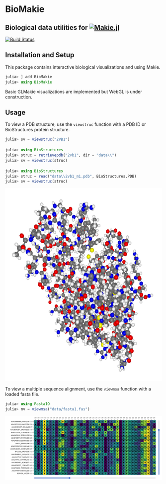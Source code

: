 # BioMakie

## Biological data utilities for <a href = "https://www.github.com/JuliaPlots/Makie.jl"><img src="https://raw.githubusercontent.com/JuliaPlots/Makie.jl/master/assets/logo.png" alt="Makie.jl" height="30" align = "top"></a>

[![Build Status](https://travis-ci.com/kool7d/BioMakie.jl.svg?branch=master)](https://travis-ci.com/kool7d/BioMakie.jl)

## Installation and Setup

This package contains interactive biological visualizations and using Makie.

```julia
julia> ] add BioMakie
julia> using BioMakie
```
Basic GLMakie visualizations are implemented but WebGL is under construction.

## Usage

To view a PDB structure, use the `viewstruc` function with a PDB ID or BioStructures protein structure.
```julia
julia> sv = viewstruc("2VB1")

julia> using BioStructures
julia> struc = retrievepdb("2vb1", dir = "data\\")
julia> sv = viewstruc(struc)

julia> using BioStructures
julia> struc = read("data\\2vb1_m1.pdb", BioStructures.PDB)
julia> sv = viewstruc(struc)
```
<p align="center">
  <img width="550" height="620" src="docs/src/assets/2vb1.png">
</p>

To view a multiple sequence alignment, use the `viewmsa` function with a loaded fasta file.
```julia
julia> using FastaIO
julia> mv = viewmsa("data/fasta1.fas")
```
![Image of msa](docs/src/assets/pf00062.png)
